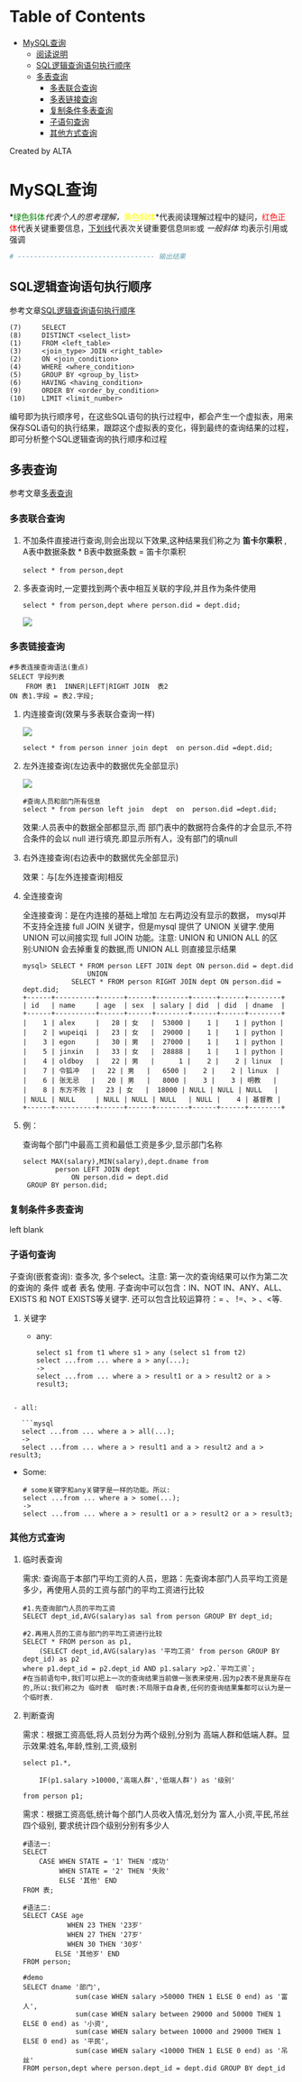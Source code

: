 
Table of Contents
=================

   * [MySQL查询](#mysql查询)
      * [阅读说明](#阅读说明)
      * [SQL逻辑查询语句执行顺序](#sql逻辑查询语句执行顺序)
      * [多表查询](#多表查询)
         * [多表联合查询](#多表联合查询)
         * [多表链接查询](#多表链接查询)
         * [复制条件多表查询](#复制条件多表查询)
         * [子语句查询](#子语句查询)
         * [其他方式查询](#其他方式查询)

Created by ALTA
# MySQL查询  

*<font color=#008000>绿色斜体</font>*代表个人的思考理解，*<font color=Yellow>黄色斜体</font>*代表阅读理解过程中的疑问，<font color=Red>红色正体</font>代表关键重要信息，<u>下划线</u>代表次关键重要信息`阴影`或 *一般斜体* 均表示引用或强调 

```python
# ---------------------------------- 输出结果
```

## SQL逻辑查询语句执行顺序  

参考文章[SQL逻辑查询语句执行顺序](https://www.cnblogs.com/wangfengming/articles/7880312.html)

```mysql
(7)     SELECT 
(8)     DISTINCT <select_list>
(1)     FROM <left_table>
(3)     <join_type> JOIN <right_table>
(2)     ON <join_condition>
(4)     WHERE <where_condition>
(5)     GROUP BY <group_by_list>
(6)     HAVING <having_condition>
(9)     ORDER BY <order_by_condition>
(10)    LIMIT <limit_number>
```

编号即为执行顺序号，在这些SQL语句的执行过程中，都会产生一个虚拟表，用来保存SQL语句的执行结果，跟踪这个虚拟表的变化，得到最终的查询结果的过程，即可分析整个SQL逻辑查询的执行顺序和过程

## 多表查询  

参考文章[多表查询](<https://www.cnblogs.com/bypp/p/8618382.html>)  

### 多表联合查询  

1. 不加条件直接进行查询,则会出现以下效果,这种结果我们称之为 **笛卡尔乘积** , A表中数据条数   *  B表中数据条数  = 笛卡尔乘积

   ```mysql
   select * from person,dept　
   ```

2. 多表查询时,一定要找到两个表中相互关联的字段,并且作为条件使用

   ```mysql
   select * from person,dept where person.did = dept.did;
   ```

   ![](./statics/join_query.png)

   

### 多表链接查询  

```mysql
#多表连接查询语法(重点)
SELECT 字段列表
    FROM 表1  INNER|LEFT|RIGHT JOIN  表2
ON 表1.字段 = 表2.字段;
```

1. 内连接查询(效果与多表联合查询一样)

   ![](./statics/join_query.png)

   ```mysql
   select * from person inner join dept  on person.did =dept.did;
   ```

2. 左外连接查询(左边表中的数据优先全部显示)

   ![](./statics/left_query.png)

   ```mysql
   #查询人员和部门所有信息
   select * from person left join  dept  on  person.did =dept.did;
   ```

   效果:人员表中的数据全部都显示,而 部门表中的数据符合条件的才会显示,不符合条件的会以 null 进行填充.即显示所有人，没有部门的填null

3. 右外连接查询(右边表中的数据优先全部显示)

   效果：与[左外连接查询]相反

4. 全连接查询

   全连接查询：是在内连接的基础上增加 左右两边没有显示的数据， mysql并不支持全连接 full JOIN 关键字，但是mysql 提供了 UNION 关键字.使用 UNION 可以间接实现 full JOIN 功能。注意: UNION 和 UNION ALL 的区别:UNION 会去掉重复的数据,而 UNION ALL 则直接显示结果

   ```mysql
   mysql> SELECT * FROM person LEFT JOIN dept ON person.did = dept.did
                   UNION 
               SELECT * FROM person RIGHT JOIN dept ON person.did = dept.did;
   +------+----------+------+------+--------+------+------+--------+
   | id   | name     | age  | sex  | salary | did  | did  | dname  |
   +------+----------+------+------+--------+------+------+--------+
   |    1 | alex     |   28 | 女   |  53000 |    1 |    1 | python |
   |    2 | wupeiqi  |   23 | 女   |  29000 |    1 |    1 | python |
   |    3 | egon     |   30 | 男   |  27000 |    1 |    1 | python |
   |    5 | jinxin   |   33 | 女   |  28888 |    1 |    1 | python |
   |    4 | oldboy   |   22 | 男   |      1 |    2 |    2 | linux  |
   |    7 | 令狐冲   |   22 | 男   |   6500 |    2 |    2 | linux  |
   |    6 | 张无忌   |   20 | 男   |   8000 |    3 |    3 | 明教   |
   |    8 | 东方不败 |   23 | 女   |  18000 | NULL | NULL | NULL   |
   | NULL | NULL     | NULL | NULL | NULL   | NULL |    4 | 基督教 |
   +------+----------+------+------+--------+------+------+--------+
   ```

5. 例：

   查询每个部门中最高工资和最低工资是多少,显示部门名称

   ```mysql
   select MAX(salary),MIN(salary),dept.dname from 
           person LEFT JOIN dept
               ON person.did = dept.did
    GROUP BY person.did;
   ```

   

### 复制条件多表查询  

left blank

### 子语句查询  

子查询(嵌套查询): 查多次, 多个select。注意: 第一次的查询结果可以作为第二次的查询的 条件 或者 表名 使用. 子查询中可以包含：IN、NOT IN、ANY、ALL、EXISTS 和 NOT EXISTS等关键字. 还可以包含比较运算符：= 、 !=、> 、<等.

1. 关键字  

   - any:

     ```mysql
     select s1 from t1 where s1 > any (select s1 from t2)
     select ...from ... where a > any(...);
     ->
     select ...from ... where a > result1 or a > result2 or a > result3;
     ```
  ```
   
   - all:
   
     ```mysql
     select ...from ... where a > all(...);
     ->
     select ...from ... where a > result1 and a > result2 and a > result3;
  ```

   - Some:
   
     ```mysql
     # some关键字和any关键字是一样的功能。所以:
     select ...from ... where a > some(...);
     ->
     select ...from ... where a > result1 or a > result2 or a > result3;
     ```
   
     

### 其他方式查询  

1. 临时表查询

   需求:  查询高于本部门平均工资的人员，思路：先查询本部门人员平均工资是多少，再使用人员的工资与部门的平均工资进行比较

   ```mysql
   #1.先查询部门人员的平均工资
   SELECT dept_id,AVG(salary)as sal from person GROUP BY dept_id;
    
   #2.再用人员的工资与部门的平均工资进行比较
   SELECT * FROM person as p1,
       (SELECT dept_id,AVG(salary)as '平均工资' from person GROUP BY dept_id) as p2
   where p1.dept_id = p2.dept_id AND p1.salary >p2.`平均工资`;
   #在当前语句中,我们可以把上一次的查询结果当前做一张表来使用.因为p2表不是真是存在的,所以:我们称之为 临时表　临时表:不局限于自身表,任何的查询结果集都可以认为是一个临时表.
   ```

2. 判断查询

   需求：根据工资高低,将人员划分为两个级别,分别为 高端人群和低端人群。显示效果:姓名,年龄,性别,工资,级别

   ```mysql
   select p1.*, 
       
       IF(p1.salary >10000,'高端人群','低端人群') as '级别'
    
   from person p1;
   ```

   需求：根据工资高低,统计每个部门人员收入情况,划分为 富人,小资,平民,吊丝 四个级别, 要求统计四个级别分别有多少人

   ```mysql
   #语法一:
   SELECT
       CASE WHEN STATE = '1' THEN '成功'
            WHEN STATE = '2' THEN '失败'
            ELSE '其他' END 
   FROM 表;
    
   #语法二:
   SELECT CASE age
              WHEN 23 THEN '23岁'
              WHEN 27 THEN '27岁'
              WHEN 30 THEN '30岁'
           ELSE '其他岁' END
   FROM person;
   
   #demo
   SELECT dname '部门',
                sum(case WHEN salary >50000 THEN 1 ELSE 0 end) as '富人',
                sum(case WHEN salary between 29000 and 50000 THEN 1 ELSE 0 end) as '小资',
                sum(case WHEN salary between 10000 and 29000 THEN 1 ELSE 0 end) as '平民',
                sum(case WHEN salary <10000 THEN 1 ELSE 0 end) as '吊丝'
   FROM person,dept where person.dept_id = dept.did GROUP BY dept_id
   ```

   